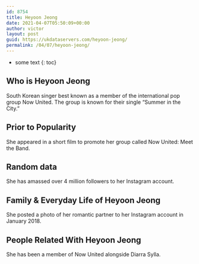 ```yaml
---
id: 8754
title: Heyoon Jeong
date: 2021-04-07T05:50:09+00:00
author: victor
layout: post
guid: https://ukdataservers.com/heyoon-jeong/
permalink: /04/07/heyoon-jeong/
---
```


* some text
{: toc}


## Who is Heyoon Jeong



South Korean singer best known as a member of the international pop group Now United. The group is known for their single &#8220;Summer in the City.&#8221; 

                
                
                
## Prior to Popularity



She appeared in a short film to promote her group called Now United: Meet the Band. 

                
                
                
## Random data



She has amassed over 4 million followers to her Instagram account. 

                
                
                
## Family & Everyday Life of Heyoon Jeong



She posted a photo of her romantic partner to her Instagram account in January 2018. 

                
                
                
## People Related With Heyoon Jeong



She has been a member of Now United alongside Diarra Sylla. 

                
              
            
          
          
          